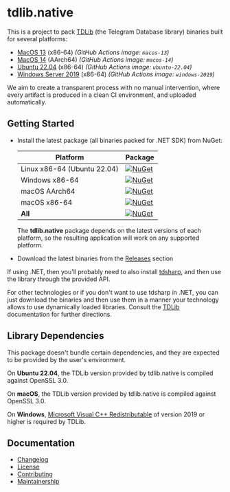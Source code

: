 tdlib.native
============

This is a project to pack [TDLib][tdlib] (the Telegram Database library) binaries built for several platforms:

- [MacOS 13][spec.macos-13] (x86-64) _(GitHub Actions image: `macos-13`)_
- [MacOS 14][spec.macos-14] (AArch64) _(GitHub Actions image: `macos-14`)_
- [Ubuntu 22.04][spec.ubuntu-22.04] (x86-64) _(GitHub Actions image: `ubuntu-22.04`)_
- [Windows Server 2019][spec.windows] (x86-64) _(GitHub Actions image: `windows-2019`)_

We aim to create a transparent process with no manual intervention, where every artifact is produced in a clean CI environment, and uploaded automatically.

Getting Started
---------------

- Install the latest package (all binaries packed for .NET SDK) from NuGet:

  | Platform                    | Package                                                                              |
  |-----------------------------|--------------------------------------------------------------------------------------|
  | Linux x86-64 (Ubuntu 22.04) | [![NuGet][badge.tdlib.native.linux-x64]][nuget.tdlib.native.linux-x64]               |
  | Windows x86-64              | [![NuGet][badge.tdlib.native.win-x64]][nuget.tdlib.native.win-x64]                   |
  | macOS AArch64               | [![NuGet][badge.tdlib.native.osx-arm64]][nuget.tdlib.native.osx-arm64]               |
  | macOS x86-64                | [![NuGet][badge.tdlib.native.osx-x64]][nuget.tdlib.native.osx-x64]                   |
  | **All**                     | [![NuGet][badge.tdlib.native]][nuget.tdlib.native]                                   |

  The **tdlib.native** package depends on the latest versions of each platform, so the resulting application will work on any supported platform.

- Download the latest binaries from the [Releases][releases] section

If using .NET, then you'll probably need to also install [tdsharp][], and then use the library through the provided API.

For other technologies or if you don't want to use tdsharp in .NET, you can just download the binaries and then use them in a manner your technology allows to use dynamically loaded libraries. Consult the [TDLib][tdlib] documentation for further directions.

Library Dependencies
--------------------
This package doesn't bundle certain dependencies, and they are expected to be provided by the user's environment.

On **Ubuntu 22.04**, the TDLib version provided by tdlib.native is compiled against OpenSSL 3.0.

On **macOS**, the TDLib version provided by tdlib.native is compiled against OpenSSL 3.0.

On **Windows**, [Microsoft Visual C++ Redistributable][cpp.redist] of version 2019 or higher is required by TDLib.

Documentation
-------------

- [Changelog][docs.changelog]
- [License][docs.license]
- [Contributing][docs.contributing]
- [Maintainership][docs.maintainership]

[badge.tdlib.native.linux-x64]: https://img.shields.io/nuget/v/tdlib.native.linux-x64?label=tdlib.native.linux-x64
[badge.tdlib.native.osx-arm64]: https://img.shields.io/nuget/v/tdlib.native.osx-arm64?label=tdlib.native.osx-arm64
[badge.tdlib.native.osx-x64]: https://img.shields.io/nuget/v/tdlib.native.osx-x64?label=tdlib.native.osx-x64
[badge.tdlib.native.win-x64]: https://img.shields.io/nuget/v/tdlib.native.win-x64?label=tdlib.native.win-x64
[badge.tdlib.native]: https://img.shields.io/nuget/v/tdlib.native?label=tdlib.native
[cpp.redist]: https://docs.microsoft.com/en-us/cpp/windows/latest-supported-vc-redist?view=msvc-160
[docs.changelog]: ./CHANGELOG.md
[docs.contributing]: ./CONTRIBUTING.md
[docs.license]: ./LICENSE_1_0.txt
[docs.maintainership]: ./MAINTAINERSHIP.md
[nuget.tdlib.native.linux-x64]: https://www.nuget.org/packages/tdlib.native.linux-x64/
[nuget.tdlib.native.osx-arm64]: https://www.nuget.org/packages/tdlib.native.osx-arm64/
[nuget.tdlib.native.osx-x64]: https://www.nuget.org/packages/tdlib.native.osx-x64/
[nuget.tdlib.native.win-x64]: https://www.nuget.org/packages/tdlib.native.win-x64/
[nuget.tdlib.native]: https://www.nuget.org/packages/tdlib.native/
[releases]: https://github.com/ForNeVeR/tdlib.native/releases
[spec.ubuntu-22.04]: https://github.com/actions/runner-images/blob/main/images/ubuntu/Ubuntu2204-Readme.md
[spec.macos-13]: https://github.com/actions/runner-images/blob/main/images/macos/macos-13-Readme.md
[spec.macos-14]: https://github.com/actions/runner-images/blob/main/images/macos/macos-14-Readme.md
[spec.windows]: https://github.com/actions/runner-images/blob/main/images/win/Windows2019-Readme.md
[tdlib]: https://github.com/tdlib/td
[tdsharp]: https://github.com/egramtel/tdsharp
